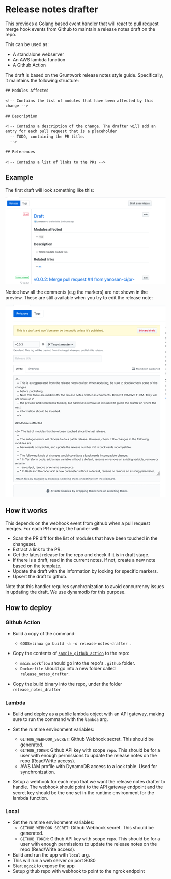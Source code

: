 # Release notes drafter

This provides a Golang based event handler that will react to pull request merge hook events from Github to maintain a
release notes draft on the repo.

This can be used as:

- A standalone webserver
- An AWS lambda function
- A Github Action

The draft is based on the Gruntwork release notes style guide. Specifically, it maintains the following structure:

```
## Modules Affected

<!-- Contains the list of modules that have been affected by this change -->

## Description

<!-- Contains a description of the change. The drafter will add an entry for each pull request that is a placeholder
  -- TODO, containing the PR title.
  -->

## References

<!-- Contains a list of links to the PRs -->
```

## Example

The first draft will look something like this:

![draft example image](./_docs/example-draft.png)

Notice how all the comments (e.g the markers) are not shown in the preview. These are still available when you try to
edit the release note:

![draft example edit image](./_docs/example-draft-edit.png)


## How it works

This depends on the webhook event from github when a pull request merges. For each PR merge, the handler will:

- Scan the PR diff for the list of modules that have been touched in the changeset.
- Extract a link to the PR.
- Get the latest release for the repo and check if it is in draft stage.
- If there is a draft, read in the current notes. If not, create a new note based on the template.
- Update the draft with the information by looking for specific markers.
- Upsert the draft to github.

Note that this handler requires synchronization to avoid concurrency issues in updating the draft. We use dynamodb for
this purpose.


## How to deploy

### Github Action

- Build a copy of the command:
    - `GOOS=linux go build -a -o release-notes-drafter .`

- Copy the contents of [`sample_github_action`](./sample_github_action) to the repo:
    - `main.workflow` should go into the repo's `.github` folder.
    - `Dockerfile` should go into a new folder called `release_notes_drafter`.

- Copy the build binary into the repo, under the folder `release_notes_drafter`


### Lambda

<!-- TODO: see if github has static ips we can use for ip whitelisting -->

- Build and deploy as a public lambda object with an API gateway, making sure to run the command with the `lambda` arg.
- Set the runtime environment variables:
    * `GITHUB_WEBHOOK_SECRET`: Github Webhook secret. This should be generated.
    * `GITHUB_TOKEN`: Github API key with scope `repo`. This should be for a user with enough permissions to update
      the release notes on the repo (Read/Write access).
    * AWS IAM profile with DynamoDB access to a lock table. Used for synchronization.

- Setup a webhook for each repo that we want the release notes drafter to handle. The webhook should point to the API
  gateway endpoint and the secret key should be the one set in the runtime environment for the lambda function.


### Local

- Set the runtime environment variables:
    * `GITHUB_WEBHOOK_SECRET`: Github Webhook secret. This should be generated.
    * `GITHUB_TOKEN`: Github API key with scope `repo`. This should be for a user with enough permissions to update
      the release notes on the repo (Read/Write access).
- Build and run the app with `local` arg.
- This will run a web server on port 8080
- Start [`ngrok`](https://ngrok.com/) to expose the app
- Setup github repo with webhook to point to the ngrok endpoint

